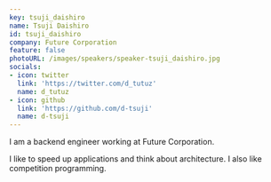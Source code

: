 ```yaml
---
key: tsuji_daishiro
name: Tsuji Daishiro
id: tsuji_daishiro
company: Future Corporation
feature: false
photoURL: /images/speakers/speaker-tsuji_daishiro.jpg
socials:
- icon: twitter
  link: 'https://twitter.com/d_tutuz'
  name: d_tutuz
- icon: github
  link: 'https://github.com/d-tsuji'
  name: d-tsuji
---
```

I am a backend engineer working at Future Corporation.

I like to speed up applications and think about architecture. I also like competition programming.
